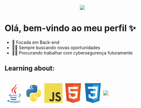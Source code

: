 <p align="center">
  <img src="https://capsule-render.vercel.app/api?type=waving&color=gradient&text=Hi!&height=100&section=header"/>
</p>

# Olá, bem-vindo ao meu perfil ✨
- 🔭 Focada em Back-end
- 🏄‍♀️ Sempre buscando novas oportunidades
- 🐱‍👤 Procurando trabalhar com cybersegurença futuramente
## Learning about:
<div style="display: inline_block"><br>
  <img align="center" alt="Java" height="65" width="60" src="https://raw.githubusercontent.com/devicons/devicon/master/icons/java/java-original.svg">
  <img align="center" alt="Python" height="65" width="60" src="https://raw.githubusercontent.com/devicons/devicon/master/icons/python/python-original.svg">
  <img align="center" alt="JS" height="65" width="60" src="https://raw.githubusercontent.com/devicons/devicon/master/icons/javascript/javascript-original.svg">
  <img align="center" alt="HTML" height="65" width="60" src="https://raw.githubusercontent.com/devicons/devicon/master/icons/html5/html5-original.svg">
  <img align="center" alt="CSS" height="65" width="60" src="https://raw.githubusercontent.com/devicons/devicon/master/icons/css3/css3-original.svg">
  <img align="center" alt="   " height="65" width="60" src="">
</div>
